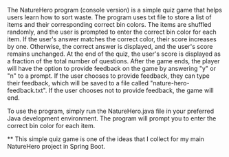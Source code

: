 The NatureHero program (console version) is a simple quiz game that helps users learn how to sort waste. 
The program uses txt file to store a list of items and their corresponding correct bin colors. 
The items are shuffled randomly, and the user is prompted to enter the correct bin color for each item. 
If the user's answer matches the correct color, their score increases by one. 
Otherwise, the correct answer is displayed, and the user's score remains unchanged.
At the end of the quiz, the user's score is displayed as a fraction of the total number of questions.
After the game ends, the player will have the option to provide feedback on the game by answering "y" or "n" to a prompt.
If the user chooses to provide feedback, they can type their feedback, which will be saved to a file called "nature-hero-feedback.txt". 
If the user chooses not to provide feedback, the game will end.
 
 
To use the program, simply run the NatureHero.java file in your preferred Java development environment.
The program will prompt you to enter the correct bin color for each item.
 
 
** This simple quiz game is one of the ideas that I collect for my main NatureHero project in Spring Boot.
